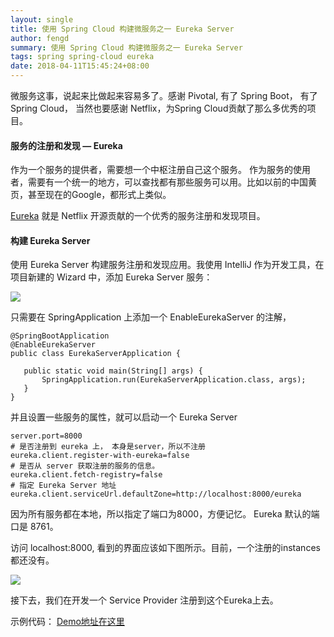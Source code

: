 ```yaml
---
layout: single
title: 使用 Spring Cloud 构建微服务之一 Eureka Server
author: fengd
summary: 使用 Spring Cloud 构建微服务之一 Eureka Server
tags: spring spring-cloud eureka
date: 2018-04-11T15:45:24+08:00
---
```



微服务这事，说起来比做起来容易多了。感谢 Pivotal, 有了 Spring Boot， 有了 Spring Cloud， 当然也要感谢
Netflix，为Spring Cloud贡献了那么多优秀的项目。

#### 服务的注册和发现 — Eureka

作为一个服务的提供者，需要想一个中枢注册自己这个服务。
作为服务的使用者，需要有一个统一的地方，可以查找都有那些服务可以用。比如以前的中国黄页，甚至现在的Google，都形式上类似。

[Eureka](https://cloud.spring.io/spring-cloud-netflix/) 就是 Netflix
开源贡献的一个优秀的服务注册和发现项目。

#### 构建 Eureka Server

使用 Eureka Server 构建服务注册和发现应用。我使用 IntelliJ 作为开发工具，在项目新建的 Wizard 中，添加 Eureka
Server 服务：

![](https://cdn-images-1.medium.com/max/800/1*r2TUXrg6g9wOf2qynWV-3g.png)

只需要在 SpringApplication 上添加一个 EnableEurekaServer 的注解，

```
@SpringBootApplication
@EnableEurekaServer
public class EurekaServerApplication {

   public static void main(String[] args) {
       SpringApplication.run(EurekaServerApplication.class, args);
   }
}
```

并且设置一些服务的属性，就可以启动一个 Eureka Server

```
server.port=8000
# 是否注册到 eureka 上， 本身是server，所以不注册
eureka.client.register-with-eureka=false
# 是否从 server 获取注册的服务的信息。 
eureka.client.fetch-registry=false
# 指定 Eureka Server 地址
eureka.client.serviceUrl.defaultZone=http://localhost:8000/eureka
```

因为所有服务都在本地，所以指定了端口为8000，方便记忆。 Eureka 默认的端口是 8761。

访问 localhost:8000, 看到的界面应该如下图所示。目前，一个注册的instances 都还没有。

![](https://cdn-images-1.medium.com/max/1600/1*haL0fhosQOYLBTOUBaylzg.png)

接下去，我们在开发一个 Service Provider 注册到这个Eureka上去。

示例代码： [Demo地址在这里](https://github.com/jun1st/eureka-server)